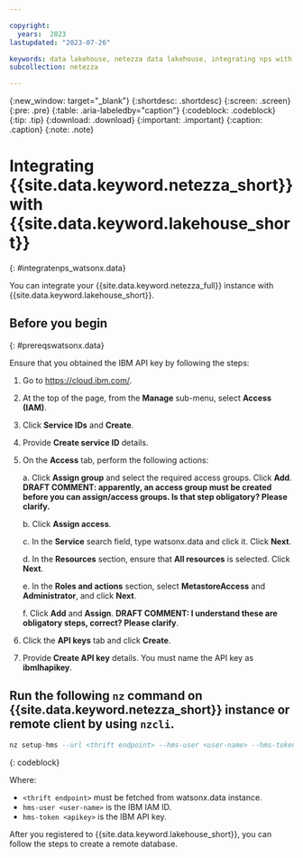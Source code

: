 ```yaml
---

copyright:
  years:  2023
lastupdated: "2023-07-26"

keywords: data lakehouse, netezza data lakehouse, integrating nps with watsonx, watsonx, watsonx.data, watsonx.data with nps
subcollection: netezza

---
```


{:new_window: target="_blank"}
{:shortdesc: .shortdesc}
{:screen: .screen}
{:pre: .pre}
{:table: .aria-labeledby="caption"}
{:codeblock: .codeblock}
{:tip: .tip}
{:download: .download}
{:important: .important}
{:caption: .caption}
{:note: .note}

# Integrating {{site.data.keyword.netezza_short}} with {{site.data.keyword.lakehouse_short}}
{: #integratenps_watsonx.data}

You can integrate your {{site.data.keyword.netezza_full}} instance with {{site.data.keyword.lakehouse_short}}.

## Before you begin
{: #prereqswatsonx.data}

Ensure that you obtained the IBM API key by following the steps:

1. Go to https://cloud.ibm.com/.
2. At the top of the page, from the **Manage** sub-menu, select **Access (IAM)**.
3. Click **Service IDs** and **Create**.
4. Provide **Create service ID** details.
5. On the **Access** tab, perform the following actions:

   a. Click **Assign group** and select the required access groups. Click **Add**. **DRAFT COMMENT: apparently, an access group must be created before you can assign/access groups. Is that step obligatory? Please clarify.**

   b. Click **Assign access**.

   c. In the **Service** search field, type watsonx.data and click it. Click **Next**.

   d. In the **Resources** section, ensure that **All resources** is selected. Click **Next**.

   e. In the **Roles and actions** section, select **MetastoreAccess** and **Administrator**, and click **Next**.

   f. Click **Add** and **Assign**. **DRAFT COMMENT: I understand these are obligatory steps, correct? Please clarify**.

6. Click the **API keys** tab and click **Create**.
7. Provide **Create API key** details.
   You must name the API key as **ibmlhapikey**.

## Run the following `nz` command on {{site.data.keyword.netezza_short}} instance or remote client by using `nzcli`.

```sql
nz setup-hms --url <thrift endpoint> --hms-user <user-name> --hms-token <apikey> --name <unique connection1> --user <nz db user> --password <nz db password>
```
{: codeblock}

Where:

- `<thrift endpoint>` must be fetched from watsonx.data instance.
- `hms-user <user-name>` is the IBM IAM ID.
- `hms-token <apikey>` is the IBM API key.

After you registered to {{site.data.keyword.lakehouse_short}}, you can follow the steps to create a remote database.
